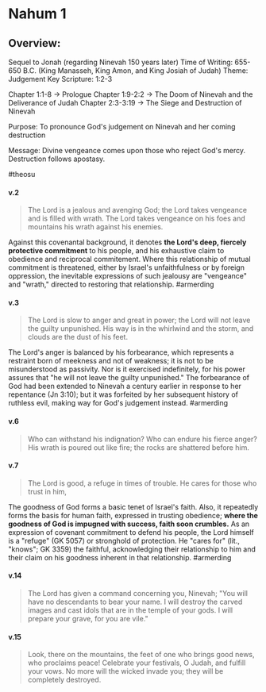 # Nahum 1

## Overview:
Sequel to Jonah (regarding Ninevah 150 years later)
Time of Writing: 655-650 B.C. (King Manasseh, King Amon, and King Josiah of Judah)
Theme: Judgement
Key Scripture: 1:2-3

Chapter 1:1-8 → Prologue
Chapter 1:9-2:2 → The Doom of Ninevah and the Deliverance of Judah
Chapter 2:3-3:19 → The Siege and Destruction of Ninevah

Purpose: To pronounce God's judgement on Ninevah and her coming destruction

Message: Divine vengeance comes upon those who reject God's mercy. Destruction follows apostasy.

#theosu 

#### v.2
>The Lord is a jealous and avenging God; the Lord takes vengeance and is filled with wrath. The Lord takes vengeance on his foes and mountains his wrath against his enemies.

Against this covenantal background, it denotes **the Lord's deep, fiercely protective commitment** to his people, and his exhaustive claim to obedience and reciprocal commitement. Where this relationship of mutual commitment is threatened, either by Israel's unfaithfulness or by foreign oppression, the inevitable expressions of such jealousy are "vengeance" and "wrath," directed to restoring that relationship.
#armerding 

#### v.3
>The Lord is slow to anger and great in power; the Lord will not leave the guilty unpunished. His way is in the whirlwind and the storm, and clouds are the dust of his feet.

The Lord's anger is balanced by his forbearance, which represents a restraint born of meekness and not of weakness; it is not to be misunderstood as passivity. Nor is it exercised indefinitely, for his power assures that "he will not leave the guilty unpunished." The forbearance of God had been extended to Ninevah a century earlier in response to her repentance (Jn 3:10); but it was forfeited by her subsequent history of ruthless evil, making way for God's judgement instead.
#armerding  

#### v.6
>Who can withstand his indignation? Who can endure his fierce anger? His wrath is poured out like fire; the rocks are shattered before him.

#### v.7
>The Lord is good, a refuge in times of trouble. He cares for those who trust in him,

The goodness of God forms a basic tenet of Israel's faith. Also, it repeatedly forms the basis for human faith, expressed in trusting obedience; **where the goodness of God is impugned with success, faith soon crumbles.** As an expression of covenant commitment to defend his people, the Lord himself is a "refuge" (GK 5057) or stronghold of protection. He "cares for" (lit., "knows"; GK 3359) the faithful, acknowledging their relationship to him and their claim on his goodness inherent in that relationship.
#armerding 

#### v.14
>The Lord has given a command concerning you, Ninevah; "You will have no descendants to bear your name. I will destroy the carved images and cast idols that are in the temple of your gods. I will prepare your grave, for you are vile."

#### v.15
>Look, there on the mountains, the feet of one who brings good news, who proclaims peace! Celebrate your festivals, O Judah, and fulfill your vows. No more will the wicked invade you; they will be completely destroyed.





